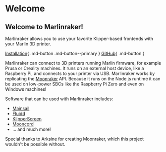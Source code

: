 # Welcome

## Welcome to Marlinraker!
 Marlinraker allows you to use your favorite Klipper-based frontends
 with your Marlin 3D printer.

[Installation](/installation){ .md-button .md-button--primary }
[GitHub](https://github.com/pauhull/marlinraker){ .md-button }

Marlinraker can connect to 3D printers running Marlin firmware, for
example Prusa or Creality machines. It runs on an external host device,
like a Raspberry Pi, and connects to your printer via USB. Marlinraker works
by replicating the [Moonraker](https://github.com/Arksine/moonraker) API.
Because it runs on the Node.js runtime it can be used on low-power SBCs like the 
Raspberry Pi Zero and even on Windows machines!

Software that can be used with Marlinraker includes:

- [Mainsail](https://github.com/mainsail-crew/mainsail)
- [Fluidd](https://github.com/fluidd-core/fluidd)
- [KlipperScreen](https://github.com/jordanruthe/KlipperScreen)
- [Mooncord](https://github.com/eliteSchwein/mooncord)
- ... and much more!

Special thanks to Arksine for creating Moonraker, which this project wouldn't be possible without.